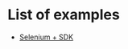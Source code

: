 # List of examples
* [Selenium + SDK](https://github.com/Visual-Regression-Tracker/examples-js/blob/master/selenium/)
